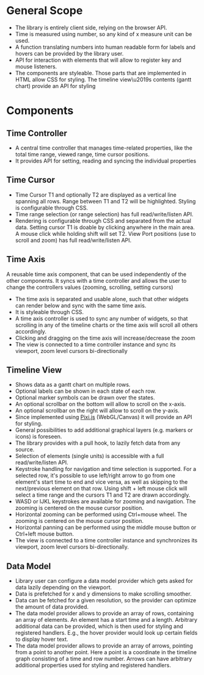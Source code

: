 # General Scope
* The library is entirely client side, relying on the browser API.
* Time is measured using number, so any kind of x measure unit can be used. 
* A function translating numbers into human readable form for labels and hovers can be provided by the library user.
* API for interaction with elements that will allow to register key and mouse listeners.
* The components are styleable. Those parts that are implemented in HTML allow CSS for styling. The timeline view\u2019s contents (gantt chart) provide an API for styling

# Components
## Time Controller
* A central time controller that manages time-related properties, like the total time range, viewed range, time cursor positions.
* It provides API for setting, reading and syncing the individual properties

## Time Cursor
* Time Cursor T1 and optionally T2 are displayed as a vertical line spanning all rows. Range between T1 and T2 will be highlighted. Styling is configurable through CSS.
* Time range selection (or range selection) has full read/write/listen API.
* Rendering is configurable through CSS and separated from the actual data.
Setting cursor T1 is doable by clicking anywhere in the main area. A mouse click while holding shift will set T2.
View Port positions (use to scroll and zoom) has full read/write/listen API.

## Time Axis
A reusable time axis component, that can be used independently of the other components. It syncs with a time controller and allows the user to change the controllers values (zooming, scrolling, setting cursors)
* The time axis is separated and usable alone, such that other widgets can render below and sync with the same time axis.
* It is styleable through CSS.
* A time axis controller is used to sync any number of widgets, so that scrolling in any of the timeline charts or the time axis will scroll all others accordingly.
* Clicking and dragging on the time axis will increase/decrease the zoom
* The view is connected to a time controller instance and sync its viewport, zoom level cursors bi-directionally

## Timeline View
* Shows data as a gantt chart on multiple rows. 
* Optional labels can be shown in each state of each row.
* Optional marker symbols can be drawn over the states.
* An optional scrollbar on the bottom will allow to scroll on the x-axis.
* An optional scrollbar on the right will allow to scroll on the y-axis.
* Since implemented using [Pixi.js](https://www.pixijs.com/) (WebGL/Canvas) it will provide an API for styling.
* General possibilities to add additional graphical layers (e.g. markers or icons) is foreseen.
* The library provides with a pull hook, to lazily fetch data from any source.
* Selection of elements (single units) is accessible with a full read/write/listen API.
* Keystroke handling for navigation and time selection is supported. For a selected row, it's possible to use left/right arrow to go from one element's start time to end and vice versa, as well as skipping to the next/previous element on that row. Using shift + left mouse click will select a time range and the cursors T1 and T2 are drawn accordingly.
* WASD or IJKL keystrokes are available for zooming and navigation. The zooming is centered on the mouse cursor position.
* Horizontal zooming can be performed using Ctrl+mouse wheel. The zooming is centered on the mouse cursor position.
* Horizontal panning can be performed using the middle mouse button or Ctrl+left mouse button.
* The view is connected to a time controller instance and synchronizes its viewport, zoom level cursors bi-directionally.

## Data Model
* Library user can configure a data model provider which gets asked for data lazily depending on the viewport.
* Data is prefetched for x and y dimensions to make scrolling smoother.
* Data can be fetched for a given resolution, so the provider can optimize the amount of data provided.
* The data model provider allows to provide an array of rows, containing an array of elements. An element has a start time and a length. Arbitrary additional data can be provided, which is then used for styling and registered handlers. E.g., the hover provider would look up certain fields to display hover text.
* The data model provider allows to provide an array of arrows, pointing from a point to another point. Here a point is a coordinate in the timeline graph consisting of a time and row number. Arrows can have arbitrary additional properties used for styling and registered handlers.
